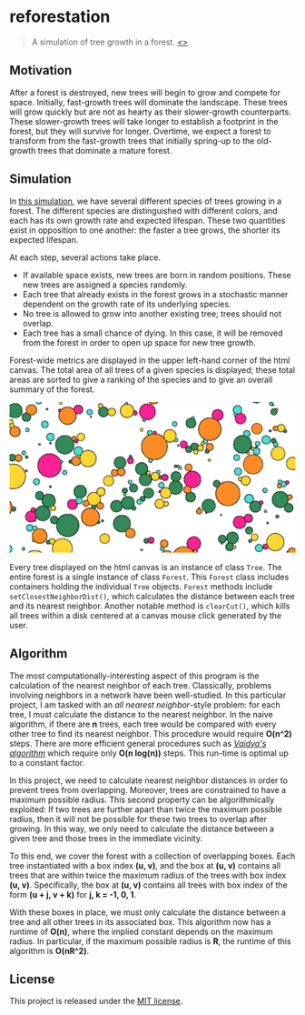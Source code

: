 # reforestation

>A simulation of tree growth in a forest. [<<Click here to see it.>>](zebengberg.github.io/reforestation)


## Motivation

After a forest is destroyed, new trees will begin to grow and compete for space. Initially, fast-growth trees will dominate the landscape. These trees will grow quickly but are not as hearty as their slower-growth counterparts. These slower-growth trees will take longer to establish a footprint in the forest, but they will survive for longer. Overtime, we expect a forest to transform from the fast-growth trees that initially spring-up to the old-growth trees that dominate a mature forest.


## Simulation

In [this simulation](zebengberg.github.io/reforestation), we have several different species of trees growing in a forest. The different species are distinguished with different colors, and each has its own growth rate and expected lifespan. These two quantities exist in opposition to one another: the faster a tree grows, the shorter its expected lifespan.

At each step, several actions take place.
- If available space exists, new trees are born in random positions. These new trees are assigned a species randomly.
- Each tree that already exists in the forest grows in a stochastic manner dependent on the growth rate of its underlying species.
- No tree is allowed to grow into another existing tree; trees should not overlap.
- Each tree has a small chance of dying. In this case, it will be removed from the forest in order to open up space for new tree growth.

Forest-wide metrics are displayed in the upper left-hand corner of the html canvas. The total area of all trees of a given species is displayed; these total areas are sorted to give a ranking of the species and to give an overall summary of the forest.

![sample](sample.png)

Every tree displayed on the html canvas is an instance of class `Tree`. The entire forest is a single instance of class `Forest`. This `Forest` class includes containers holding the individual `Tree` objects. `Forest` methods include `setClosestNeighborDist()`, which calculates the distance between each tree and its nearest neighbor. Another notable method is `clearCut()`, which kills all trees within a disk centered at a canvas mouse click generated by the user.


## Algorithm

The most computationally-interesting aspect of this program is the calculation of the nearest neighbor of each tree. Classically, problems involving neighbors in a network have been well-studied. In this particular project, I am tasked with an *all nearest neighbor*-style problem: for each tree, I must calculate the distance to the nearest neighbor. In the naive algorithm, if there are **n** trees, each tree would be compared with every other tree to find its nearest neighbor. This procedure would require **O(n^2)** steps. There are more efficient general procedures such as [*Vaidya's algorithm*](https://link.springer.com/article/10.1007/BF02187718) which require only **O(n log(n))** steps. This run-time is optimal up to a constant factor.

In this project, we need to calculate nearest neighbor distances in order to prevent trees from overlapping. Moreover, trees are constrained to have a maximum possible radius. This second property can be algorithmically exploited: If two trees are further apart than twice the maximum possible radius, then it will not be possible for these two trees to overlap after growing. In this way, we only need to calculate the distance between a given tree and those trees in the immediate vicinity.

To this end, we cover the forest with a collection of overlapping boxes. Each tree instantiated with a box index **(u, v)**, and the box at **(u, v)** contains all trees that are within twice the maximum radius of the trees with box index **(u, v)**. Specifically, the box at **(u, v)** contains all trees with box index of the form **(u + j, v + k)** for **j, k = -1, 0, 1**.

With these boxes in place, we must only calculate the distance between a tree and all other trees in its associated box. This algorithm now has a runtime of **O(n)**, where the implied constant depends on the maximum radius. In particular, if the maximum possible radius is **R**, the runtime of this algorithm is **O(nR^2)**.


## License

This project is released under the [MIT license](https://opensource.org/licenses/MIT).
